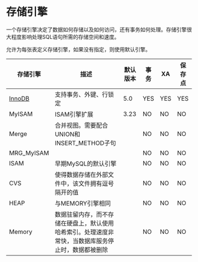# 存储引擎

一个存储引擎决定了数据如何存储以及如何访问，还有事务如何处理。存储引擎很大程度影响处理SQL语句所需的存储空间和速度。

允许为每张表定义存储引擎，如果没有指定，则使用默认引擎。

| 存储引擎 | 描述 | 默认版本 | 事务 | XA | 保存点 |
|---|---|---|---|---|---|
| [InnoDB](https://dev.mysql.com/doc/refman/5.7/en/innodb-storage-engine.html) | 支持事务、外键、行锁定 | 5.0 | YES | YES | YES |
| MyISAM | ISAM引擎扩展 | 3.23 | NO | NO | NO |
| Merge | 合并视图。需要配合UNION和INSERT_METHOD子句 |  | NO | NO | NO |
| MRG_MyISAM |  |  | NO | NO | NO |
| ISAM | 早期MySQL的默认引擎 |  | NO | NO | NO |
| CVS | 使得数据存储在外部文件中，该文件拥有逗号隔开的值 | | NO | NO | NO |
| HEAP | 与MEMORY引擎相同 |  | NO | NO | NO |
| Memory | 数据驻留内存，而不存储在硬盘上，默认使用哈希索引。处理速度非常快，当数据库服务停止时，数据都被删除 |  | NO | NO | NO |
